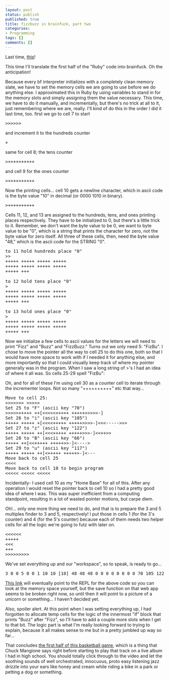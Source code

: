 ```yaml
---
layout: post
status: publish
published: true
title: fizzbuzz in brainfuck, part two
categories:
- Programming
tags: []
comments: []
---
```

<p>Last time, <a title="fizzbuzz in brainfuck, part one" href="/blog/2013/09/22/fizzbuzz-in-brainfuck-part-one.html">this</a>!</p>

<p>This time I'll translate the first half of the "Ruby" code into brainfuck. Oh the anticipation!</p>
<p>Because every bf interpreter initializes with a completely clean memory slate, we have to set the memory cells we are going to use before we do anything else. I approximated this in Ruby by using variables to stand in for the memory slots and simply assigning them the value necessary. This time, we have to do it manually, and incrementally, but there's no trick at all to it, just remembering where we are, really. I'll kind of do this in the order I did it last time, too.
first we go to cell 7 to start


<pre>
&gt;&gt;&gt;&gt;&gt;&gt;
</pre>

and increment it to the hundreds counter

<pre>
+
</pre>

same for cell 8; the tens counter

<pre>
&gt;++++++++++
</pre>

and cell 9 for the ones counter

<pre>
&gt;++++++++++
</pre>

Now the printing cells... cell 10 gets a newline character, which in ascii code is the byte value "10" in decimal (or 0000 1010 in binary).

<pre>&gt;++++++++++</pre>

Cells 11, 12, and 13 are assigned to the hundreds, tens, and ones printing places respectively. They have to be initialized to 0, but there's a little trick to it. Remember, we don't want the byte value to be 0, we want to byte value to be "0", which is a string that prints the character for zero, not the byte value for zero itself. All three of these cells, then, need the byte value "48," which is the ascii code for the STRING "0".

<pre>to 11 hold hundreds place "0"
&gt;&gt;
+++++ +++++ +++++ +++++
+++++ +++++ +++++ +++++
+++++ +++

to 12 hold tens place "0"
&gt;
+++++ +++++ +++++ +++++
+++++ +++++ +++++ +++++
+++++ +++

to 13 hold ones place "0"
&gt;
+++++ +++++ +++++ +++++
+++++ +++++ +++++ +++++
+++++ +++</pre>
Now we initialize a few cells to ascii values for the letters we will need to print "Fizz" and "Buzz" and "FizzBuzz." Turns out we only need 5: "FizBu". I chose to move the pointer all the way to cell 25 to do this one, both so that I would have more space to work with if I needed it for anything else, and more importantly so that I could visually keep track of where my pointer generally was in the program. When I saw a long string of &gt;'s I had an idea of where it all was. So cells 25-29 spell "FizBu":

Oh, and for all of these I'm using cell 30 as a counter cell to iterate through the incrementer loops. Not so many "++++++++++" etc that way...
<pre>Move to cell 25:
&gt;&gt;&gt;&gt;&gt;&gt;&gt; &gt;&gt;&gt;&gt;&gt;
Set 25 to "F" (ascii key "70")
&gt;&gt;&gt;&gt;&gt;+++++ ++[&lt;&lt;&lt;&lt;&lt;+++++ +++++&gt;&gt;&gt;&gt;&gt;-]
Set 26 to "i" (ascii key "105")
+++++ +++++ +[&lt;&lt;&lt;&lt;+++++ +++++&gt;&gt;&gt;&gt;-]&lt;&lt;&lt;-----&gt;&gt;&gt;
Set 27 to "z" (ascii key "122")
+++++ +++++ ++[&lt;&lt;&lt;+++++ +++++&gt;&gt;&gt;-]&lt;&lt;++&gt;&gt;
Set 28 to "B" (ascii key "66")
+++++ ++[&lt;&lt;+++++ +++++&gt;&gt;-]&lt;----&gt;
Set 29 to "u" (ascii key "117")
+++++ +++++ ++[&lt;+++++ +++++&gt;-]&lt;---
Move back to cell 25
&lt;&lt;&lt;&lt;
Move back to cell 10 to begin program
&lt;&lt;&lt;&lt;&lt; &lt;&lt;&lt;&lt;&lt; &lt;&lt;&lt;&lt;&lt;</pre>
<p>Incidentally- I used cell 10 as my "Home Base" for all of this. After any operation I would reset the pointer back to cell 10 so I had a pretty good idea of where I was. This was super inefficient from a computing standpoint, resulting in a lot of wasted pointer motions, but carpe diem.

Oh!... only one more thing we need to do, and that is to prepare the 3 and 5 multiples finder to 3 and 5, respectively! I put those in cells 1 (for the 3's counter) and 4 (for the 5's counter) because each of them needs two helper cells for all the logic we're going to futz with later on.
<pre>&lt;&lt;&lt;&lt;&lt;&lt;
+++++
&lt;&lt;&lt;
+++
&gt;&gt;&gt;&gt;&gt;&gt;&gt;&gt;&gt;</pre>
<p>We've set everything up and our "workspace", so to speak, is ready to go...</p>
<pre>3 0 0 5 0 0 1 10 10 [10] 48 48 48 0 0 0 0 0 0 0 0 70 105 122 66 117 0</pre>
<p><a href="http://youtu.be/Q5im0Ssyyus" target="_blank">This link</a> will eventually point to the REPL for the above code so you can look at the memory space yourself, but the save function on that web app seems to be broken right now, so until then it will point to a picture of a unicorn or something... I haven't decided yet.</p>

Also, spoiler alert. At this point when I was setting everything up, I had forgotten to allocate temp cells for the logic of the innermost "if" block that prints "Buzz" after "Fizz", so I'll have to add a couple more slots when I get to that bit. The logic part is what I'm really looking forward to trying to explain, because it all makes sense to me but in a pretty jumbled up way so far...

  That concludes <a href="http://www.youtube.com/watch?v=QIL-nwJfGgg" target="_blank">the first half of this basketball game</a>, which is a thing that Chuck Mangione says right before starting to play that track on a live album I had in high school. You should totally click through to the video and let the soothing sounds of well orchestrated, innocuous, proto easy listening jazz drizzle into your ears like honey and cream while riding a bike in a park or petting a dog or something.
